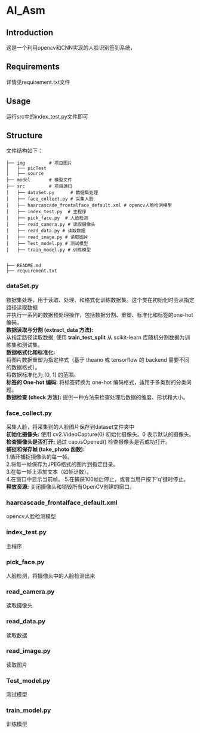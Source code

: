 # AI_Asm
## Introduction
这是一个利用opencv和CNN实现的人脸识别签到系统，

## Requirements
详情见requirement.txt文件
## Usage
运行src中的index_test.py文件即可

## Structure
文件结构如下：
```
├── img         # 项目图片
│   ├── picTest
│   ├── source
├── model       # 模型文件
├── src         # 项目源码
│   ├── dataSet.py      # 数据集处理
│   ├── face_collect.py # 采集人脸 
│   ├── haarcascade_frontalface_default.xml # opencv人脸检测模型
│   ├── index_test.py  # 主程序
│   ├── pick_face.py  # 人脸检测
│   ├── read_camera.py # 读取摄像头
│   ├── read_data.py # 读取数据
│   ├── read_image.py # 读取图片
│   ├── Test_model.py # 测试模型
│   ├── train_model.py # 训练模型


├── README.md
├── requirement.txt
```
### dataSet.py
数据集处理，用于读取、处理、和格式化训练数据集。这个类在初始化时会从指定路径读取数据
<br>
并执行一系列的数据预处理操作，包括数据分割、重塑、标准化和标签的one-hot编码。
<br>
**数据读取与分割 (extract_data 方法):**
<br>
从指定路径读取数据,
使用 **train_test_split** 从 scikit-learn 库随机分割数据为训练集和测试集。
<br>
**数据格式化和标准化:**
<br>
将图片数据重塑为指定格式（基于 theano 或 tensorflow 的 backend 需要不同的数据格式）。
<br>
将数据标准化为 [0, 1] 的范围。
<br>
**标签的 One-hot 编码:**
将标签转换为 one-hot 编码格式，适用于多类别的分类问题。
<br>
**数据检查 (check 方法):**
提供一种方法来检查处理后数据的维度、形状和大小。
### face_collect.py
采集人脸，将采集到的人脸图片保存到dataset文件夹中
<br>
**初始化摄像头:**
使用 cv2.VideoCapture(0) 初始化摄像头。0 表示默认的摄像头。
<br>
**检查摄像头是否打开:**
通过 cap.isOpened() 检查摄像头是否成功打开。
<br>
**捕捉和保存帧 (take_photo 函数):**
<br>
1.循环捕捉摄像头的每一帧。
<br>
2.将每一帧保存为JPEG格式的图片到指定目录。
<br>
3.在每一帧上添加文本（如帧计数）。
<br>
4.在窗口中显示当前帧。
5.在捕获100帧后停止，或者当用户按下'q'键时停止。
<br>
**释放资源:**
关闭摄像头和销毁所有OpenCV创建的窗口。
### haarcascade_frontalface_default.xml
opencv人脸检测模型
### index_test.py
主程序
### pick_face.py
人脸检测，将摄像头中的人脸检测出来
### read_camera.py
读取摄像头
### read_data.py
读取数据
### read_image.py
读取图片
### Test_model.py
测试模型
### train_model.py
训练模型


